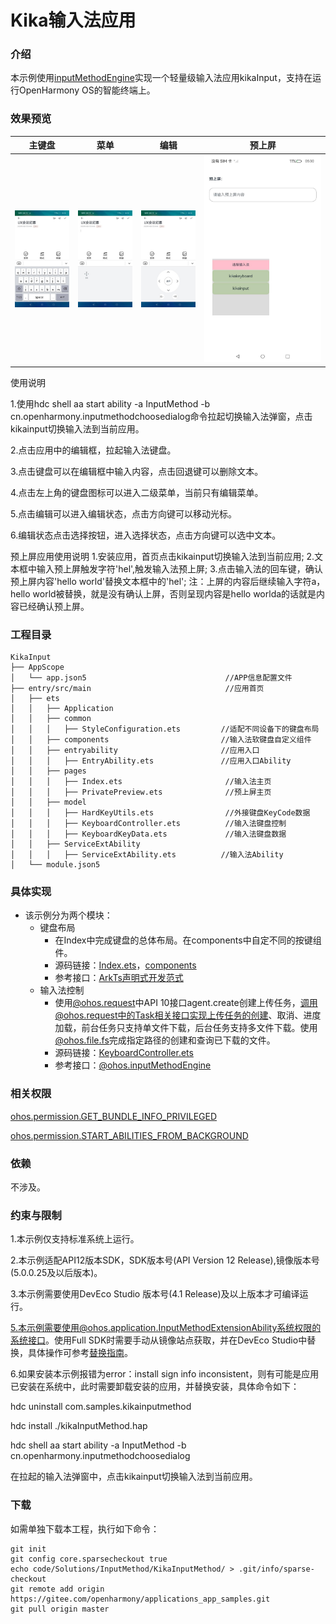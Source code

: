 # Kika输入法应用

### 介绍
本示例使用[inputMethodEngine](https://gitee.com/openharmony/docs/blob/master/zh-cn/application-dev/reference/apis-ime-kit/js-apis-inputmethodengine.md)实现一个轻量级输入法应用kikaInput，支持在运行OpenHarmony OS的智能终端上。

### 效果预览

|               主键盘               |             菜单             |                 编辑                 |                 预上屏                 |
| :---------------------------------------: | :---------------------------------------: | :--------------------------------------: |:--------------------------------------: |
|    ![main](screenshots/devices/main.jpg)    | ![util](screenshots/devices/menu.jpg) | ![convertxml](screenshots/devices/edit.jpg) | ![preview](screenshots/devices/preview.jpg)

使用说明

1.使用hdc shell aa start ability -a InputMethod -b cn.openharmony.inputmethodchoosedialog命令拉起切换输入法弹窗，点击kikainput切换输入法到当前应用。

2.点击应用中的编辑框，拉起输入法键盘。

3.点击键盘可以在编辑框中输入内容，点击回退键可以删除文本。

4.点击左上角的键盘图标可以进入二级菜单，当前只有编辑菜单。

5.点击编辑可以进入编辑状态，点击方向键可以移动光标。

6.编辑状态点击选择按钮，进入选择状态，点击方向键可以选中文本。

预上屏应用使用说明
1.安装应用，首页点击kikainput切换输入法到当前应用;
2.文本框中输入预上屏触发字符'hel',触发输入法预上屏;
3.点击输入法的回车键，确认预上屏内容'hello world'替换文本框中的'hel';
注：上屏的内容后继续输入字符a，hello world被替换，就是没有确认上屏，否则呈现内容是hello worlda的话就是内容已经确认预上屏。

### 工程目录

```
KikaInput
├── AppScope                                    
│   └── app.json5                               //APP信息配置文件
├── entry/src/main                              //应用首页
│   ├── ets
│   │   ├── Application
│   │   ├── common
│   │   │   ├── StyleConfiguration.ets         //适配不同设备下的键盘布局
│   │   ├── components                         //输入法软键盘自定义组件
│   │   ├── entryability                       //应用入口
│   │   │   ├── EntryAbility.ets               //应用入口Ability
│   │   ├── pages
│   │   │   ├── Index.ets                       //输入法主页
│   │   │   ├── PrivatePreview.ets              //预上屏主页
│   │   ├── model
│   │   │   ├── HardKeyUtils.ets                //外接键盘KeyCode数据
│   │   │   ├── KeyboardController.ets          //输入法键盘控制
│   │   │   ├── KeyboardKeyData.ets             //输入法键盘数据
│   │   ├── ServiceExtAbility
│   │   │   ├── ServiceExtAbility.ets          //输入法Ability
│   └── module.json5
```

### 具体实现

* 该示例分为两个模块：
  * 键盘布局
    * 在Index中完成键盘的总体布局。在components中自定不同的按键组件。
    * 源码链接：[Index.ets](./entry/src/main/ets/pages/Index.ets)，[components](./entry/src/main/ets/components)
    * 参考接口：[ArkTs声明式开发范式](https://gitee.com/openharmony/docs/tree/master/zh-cn/application-dev/reference/apis-arkts)
  * 输入法控制
    * 使用[@ohos.request](https://gitee.com/openharmony/docs/blob/master/zh-cn/application-dev/reference/apis-basic-services-kit/js-apis-request.md)中API 10接口agent.create创建上传任务，调用@ohos.request中的Task相关接口实现上传任务的创建、取消、进度加载，前台任务只支持单文件下载，后台任务支持多文件下载。使用[@ohos.file.fs](https://gitee.com/openharmony/docs/blob/master/zh-cn/application-dev/reference/apis-core-file-kit/js-apis-file-fs.md)完成指定路径的创建和查询已下载的文件。
    * 源码链接：[KeyboardController.ets](.entry/src/main/ets/model/KeyboardController.ets)
    * 参考接口：[@ohos.inputMethodEngine](https://gitee.com/openharmony/docs/blob/master/zh-cn/application-dev/reference/apis-ime-kit/js-apis-inputmethodengine.md)

### 相关权限

[ohos.permission.GET_BUNDLE_INFO_PRIVILEGED](https://gitee.com/openharmony/docs/blob/master/zh-cn/application-dev/security/AccessToken/permissions-for-system-apps.md#ohospermissionget_bundle_info_privileged)

[ohos.permission.START_ABILITIES_FROM_BACKGROUND](https://gitee.com/openharmony/docs/blob/master/zh-cn/application-dev/security/AccessToken/permissions-for-system-apps.md#ohospermissionstart_abilities_from_background)

### 依赖

不涉及。

### 约束与限制

1.本示例仅支持标准系统上运行。

2.本示例适配API12版本SDK，SDK版本号(API Version 12 Release),镜像版本号(5.0.0.25及以后版本)。

3.本示例需要使用DevEco Studio 版本号(4.1 Release)及以上版本才可编译运行。

5.本示例需要使用@ohos.application.InputMethodExtensionAbility系统权限的系统接口。使用Full SDK时需要手动从镜像站点获取，并在DevEco Studio中替换，具体操作可参考[替换指南](https://gitee.com/openharmony/docs/blob/master/zh-cn/application-dev/faqs/full-sdk-switch-guide.md)。

6.如果安装本示例报错为error：install sign info inconsistent，则有可能是应用已安装在系统中，此时需要卸载安装的应用，并替换安装，具体命令如下：

hdc uninstall com.samples.kikainputmethod

hdc install ./kikaInputMethod.hap

hdc shell aa start ability -a InputMethod -b cn.openharmony.inputmethodchoosedialog

在拉起的输入法弹窗中，点击kikainput切换输入法到当前应用。

###  下载

如需单独下载本工程，执行如下命令：

```
git init
git config core.sparsecheckout true
echo code/Solutions/InputMethod/KikaInputMethod/ > .git/info/sparse-checkout
git remote add origin https://gitee.com/openharmony/applications_app_samples.git
git pull origin master
```